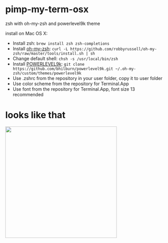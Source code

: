 # pimp-my-term-osx
zsh with oh-my-zsh and powerlevel9k theme

install on Mac OS X:

* Install zsh: `brew install zsh zsh-completions`
* Install [oh-my-zsh](https://github.com/robbyrussell/oh-my-zsh): `curl -L https://github.com/robbyrussell/oh-my-zsh/raw/master/tools/install.sh | sh`
* Change default shell: `chsh -s /usr/local/bin/zsh`
* Install [POWERLEVEL9k](https://github.com/bhilburn/powerlevel9k/wiki/Install-Instructions#step-1-install-powerlevel9k): `git clone https://github.com/bhilburn/powerlevel9k.git ~/.oh-my-zsh/custom/themes/powerlevel9k`
* Use .zshrc from the repository in your user folder, copy it to user folder
* Use color scheme from the repository for Terminal.App
* Use font from the repository for Terminal.App, font size 13 recommended

# looks like that

<img src="" width="350">

